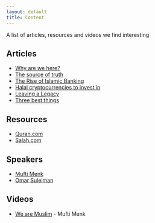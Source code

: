 ```yaml
---
layout: default
title: Content
---
```


A list of articles, resources and videos we find interesting 

## Articles

- [Why are we here?](https://asimaslam.com/why-are-we-here)
- [The source of truth](https://asimaslam.com/the-source-of-truth)
- [The Rise of Islamic Banking](https://www.dawn.com/news/1695601)
- [Halal cryptocurrencies to invest in](https://www.islamicfinanceguru.com/crypto)
- [Leaving a Legacy](https://productivemuslim.com/leaving-a-legacy/)
- [Three best things](https://finconnect.news/2021/09/15/three-best-things-to-leave-behind-after-death/)

## Resources

- [Quran.com](https://quran.com)
- [Salah.com](https://salah.com)

## Speakers

- [Mufti Menk](https://muftimenk.com/)
- [Omar Suleiman](https://www.instagram.com/imamomarsuleiman/)

## Videos

- [We are Muslim](https://www.youtube.com/watch?v=wwYK2zn26OE) - Mufti Menk
